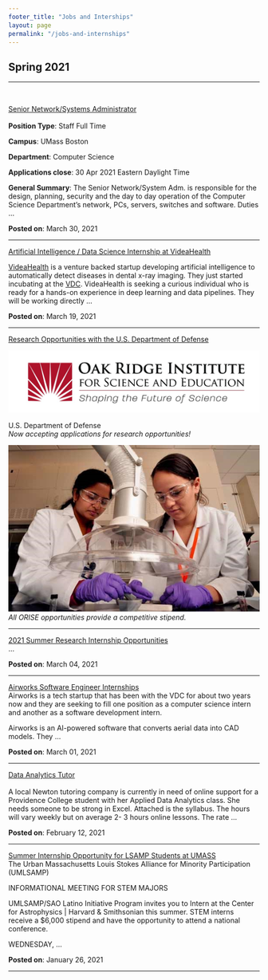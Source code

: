 ```yaml
---
footer_title: "Jobs and Interships"
layout: page
permalink: "/jobs-and-internships"
---
```



## Spring 2021

---

<br />

[Senior Network/Systems Administrator]({{site.baseurl}}/news_and_events/jobs_and_internships/398/)\
<br />
**Position Type**: Staff Full Time

**Campus**: UMass Boston

**Department**: Computer Science

**Applications close**: 30 Apr 2021 Eastern Daylight Time

**General Summary**: The Senior Network/System Adm. is responsible for the design, planning, security and the day to day operation of the Computer Science Department’s network, PCs, servers, switches and software. Duties ...

**Posted on**: March 30, 2021

---

[Artificial Intelligence / Data Science Internship at VideaHealth]({{site.baseurl}}/news_and_events/jobs_and_internships/397/)


[VideaHealth](https://www.videa.ai/) is a venture backed startup developing artificial intelligence to automatically detect diseases in dental x-ray imaging. They just started incubating at the [VDC](https://vdc.umb.edu/). VideaHealth is seeking a curious individual who is ready for a hands-on experience in deep learning and data pipelines. They will be working directly ...

**Posted on**: March 19, 2021

---
[Research Opportunities with the U.S. Department of Defense]({{site.baseurl}}/news_and_events/jobs_and_internships/396/)

![oak ridge](images/oak_ridge_logo.jpeg)


U.S. Department of Defense\
*Now accepting applications for research opportunities!*

![oak ridge](images/oak_ridge_lab.jpeg)\
*All ORISE opportunities provide a competitive stipend.*

---

[2021 Summer Research Internship Opportunities](https://www.zintellect.com/Opportunity/Details/ERDC-CERL-2021-0004)\
...

**Posted on**: March 04, 2021

---

[Airworks Software Engineer Internships]({{site.baseurl}}/news_and_events/jobs_and_internships/395/)
<br />
Airworks is a tech startup that has been with the VDC for about two years now and they are seeking to fill one position as a computer science intern and another as a software development intern.

Airworks is an AI-powered software that converts aerial data into CAD models. They ...

**Posted on**: March 01, 2021

---

[Data Analytics Tutor]({{site.baseurl}}/news_and_events/jobs_and_internships/394/)\
<br />
A local Newton tutoring company is currently in need of online support for a Providence College student with her Applied Data Analytics class. She needs someone to be strong in Excel. Attached is the syllabus. The hours will vary weekly but on average 2- 3 hours online lessons. The rate ...

**Posted on**: February 12, 2021

---

[Summer Internship Opportunity for LSAMP Students at UMASS]({{site.baseurl}}/news_and_events/jobs_and_internships/393/)\
The Urban Massachusetts Louis Stokes Alliance for Minority Participation (UMLSAMP)

INFORMATIONAL MEETING FOR STEM MAJORS

UMLSAMP/SAO Latino Initiative Program invites you to Intern at the Center for Astrophysics \|  Harvard & Smithsonian this summer. STEM interns receive a $6,000 stipend and have the opportunity to attend a national conference.

WEDNESDAY, ...

**Posted on**: January 26, 2021

---

